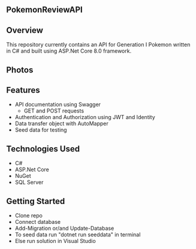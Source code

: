 ## PokemonReviewAPI

## Overview
This repository currently contains an API for Generation I Pokemon written in C# and built using ASP.Net Core 8.0 framework.

## Photos

## Features
- API documentation using Swagger
  - GET and POST requests
- Authentication and Authorization using JWT and Identity
- Data transfer object with AutoMapper
- Seed data for testing

## Technologies Used
- C#
- ASP.Net Core
- NuGet
- SQL Server

## Getting Started
- Clone repo
- Connect database 
- Add-Migration or/and Update-Database
- To seed data run "dotnet run seeddata" in terminal
- Else run solution in Visual Studio

